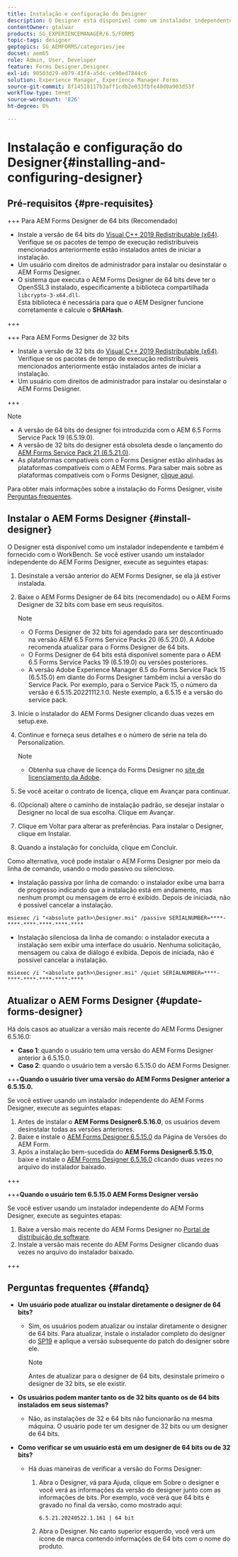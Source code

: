 ```yaml
---
title: Instalação e configuração do Designer
description: O Designer está disponível como um instalador independente e também é fornecido com o Workbench. Saiba como instalar o Designer independente.
contentOwner: gtalwar
products: SG_EXPERIENCEMANAGER/6.5/FORMS
topic-tags: designer
geptopics: SG_AEMFORMS/categories/jee
docset: aem65
role: Admin, User, Developer
feature: Forms Designer,Designer
exl-id: 90503d29-e079-43f4-a5dc-ce90ed7844c6
solution: Experience Manager, Experience Manager Forms
source-git-commit: 8f14518117b3aff1cdb2e033fbfe40d0a903d53f
workflow-type: tm+mt
source-wordcount: '826'
ht-degree: 0%

---
```


# Instalação e configuração do Designer{#installing-and-configuring-designer}

## Pré-requisitos {#pre-requisites}

+++ Para AEM Forms Designer de 64 bits (Recomendado)

* Instale a versão de 64 bits do [Visual C++ 2019 Redistributable (x64)](https://learn.microsoft.com/en-us/cpp/windows/latest-supported-vc-redist?view=msvc-170). Verifique se os pacotes de tempo de execução redistribuíveis mencionados anteriormente estão instalados antes de iniciar a instalação.
* Um usuário com direitos de administrador para instalar ou desinstalar o AEM Forms Designer.
* O sistema que executa o AEM Forms Designer de 64 bits deve ter o OpenSSL3 instalado, especificamente a biblioteca compartilhada `libcrypto-3-x64.dll`.\
  Esta biblioteca é necessária para que o AEM Designer funcione corretamente e calcule o **SHAHash**.

+++

+++ Para AEM Forms Designer de 32 bits

* Instale a versão de 32 bits do [Visual C++ 2019 Redistributable (x64)](https://learn.microsoft.com/en-us/cpp/windows/latest-supported-vc-redist?view=msvc-170). Verifique se os pacotes de tempo de execução redistribuíveis mencionados anteriormente estão instalados antes de iniciar a instalação.
* Um usuário com direitos de administrador para instalar ou desinstalar o AEM Forms Designer.

+++

>[!NOTE]
>
>* A versão de 64 bits do designer foi introduzida com o AEM 6.5 Forms Service Pack 19 (6.5.19.0).
>* A versão de 32 bits do designer está obsoleta desde o lançamento do [AEM Forms Service Pack 21 (6.5.21.0)](https://experienceleague.adobe.com/pt-br/docs/experience-manager-release-information/aem-release-updates/forms-updates/aem-forms-releases).
> * As plataformas compatíveis com o Forms Designer estão alinhadas às plataformas compatíveis com o AEM Forms. Para saber mais sobre as plataformas compatíveis com o Forms Designer, [clique aqui](/help/forms/using/aem-forms-jee-supported-platforms.md).

Para obter mais informações sobre a instalação do Forms Designer, visite [Perguntas frequentes](#fandq).

## Instalar o AEM Forms Designer {#install-designer}

O Designer está disponível como um instalador independente e também é fornecido com o WorkBench. Se você estiver usando um instalador independente do AEM Forms Designer, execute as seguintes etapas:

1. Desinstale a versão anterior do AEM Forms Designer, se ela já estiver instalada.
1. Baixe o AEM Forms Designer de 64 bits (recomendado) ou o AEM Forms Designer de 32 bits com base em seus requisitos.

   >[!NOTE]
   > 
   >* O Forms Designer de 32 bits foi agendado para ser descontinuado na versão AEM 6.5 Forms Service Packs 20 (6.5.20.0). A Adobe recomenda atualizar para o Forms Designer de 64 bits.
   >* O Forms Designer de 64 bits está disponível somente para o AEM 6.5 Forms Service Packs 19 (6.5.19.0) ou versões posteriores.
   >* A versão Adobe Experience Manager 6.5 do Forms Service Pack 15 (6.5.15.0) em diante do Forms Designer também inclui a versão do Service Pack. Por exemplo, para o Service Pack 15, o número da versão é 6.5.15.20221112.1.0. Neste exemplo, a 6.5.15 é a versão do service pack.

1. Inicie o instalador do AEM Forms Designer clicando duas vezes em setup.exe.
1. Continue e forneça seus detalhes e o número de série na tela do Personalization.

   >[!NOTE]
   >
   >* Obtenha sua chave de licença do Forms Designer no [site de licenciamento da Adobe](https://licensing.adobe.com/).

1. Se você aceitar o contrato de licença, clique em Avançar para continuar.
1. (Opcional) altere o caminho de instalação padrão, se desejar instalar o Designer no local de sua escolha. Clique em Avançar.
1. Clique em Voltar para alterar as preferências. Para instalar o Designer, clique em Instalar.
1. Quando a instalação for concluída, clique em Concluir.

Como alternativa, você pode instalar o AEM Forms Designer por meio da linha de comando, usando o modo passivo ou silencioso.

* Instalação passiva por linha de comando: o instalador exibe uma barra de progresso indicando que a instalação está em andamento, mas nenhum prompt ou mensagem de erro é exibido. Depois de iniciada, não é possível cancelar a instalação.

```shell
msiexec /i "<absolute path>\Designer.msi" /passive SERIALNUMBER=****-****-****-****-****-****
```

* Instalação silenciosa da linha de comando: o instalador executa a instalação sem exibir uma interface do usuário. Nenhuma solicitação, mensagem ou caixa de diálogo é exibida. Depois de iniciada, não é possível cancelar a instalação.

```shell
msiexec /i "<absolute path>\Designer.msi" /quiet SERIALNUMBER=****-****-****-****-****-****
```

## Atualizar o AEM Forms Designer {#update-forms-designer}

Há dois casos ao atualizar a versão mais recente do AEM Forms Designer 6.5.16.0:

* **Caso 1**: quando o usuário tem uma versão do AEM Forms Designer anterior à 6.5.15.0.
* **Caso 2**: quando o usuário tem a versão 6.5.15.0 do AEM Forms Designer.

+++**Quando o usuário tiver uma versão do AEM Forms Designer anterior a 6.5.15.0.**

Se você estiver usando um instalador independente do AEM Forms Designer, execute as seguintes etapas:

1. Antes de instalar o **AEM Forms Designer6.5.16.0**, os usuários devem desinstalar todas as versões anteriores.
1. Baixe e instale o [AEM Forms Designer 6.5.15.0](https://experienceleague.adobe.com/docs/experience-manager-release-information/aem-release-updates/forms-updates/aem-forms-releases.html?lang=pt-BR) da Página de Versões do AEM Form.
1. Após a instalação bem-sucedida do **AEM Forms Designer6.5.15.0**, baixe e instale o [AEM Forms Designer 6.5.16.0](https://experienceleague.adobe.com/docs/experience-manager-release-information/aem-release-updates/forms-updates/aem-forms-releases.html?lang=pt-BR) clicando duas vezes no arquivo do instalador baixado.

+++

+++**Quando o usuário tem 6.5.15.0 AEM Forms Designer versão**

Se você estiver usando um instalador independente do AEM Forms Designer, execute as seguintes etapas:
1. Baixe a versão mais recente do AEM Forms Designer no [Portal de distribuição de software](https://experienceleague.adobe.com/docs/experience-manager-release-information/aem-release-updates/forms-updates/aem-forms-releases.html?lang=pt-BR).
1. Instale a versão mais recente do AEM Forms Designer clicando duas vezes no arquivo do instalador baixado.

+++

## Perguntas frequentes {#fandq}

* **Um usuário pode atualizar ou instalar diretamente o designer de 64 bits?**
   * Sim, os usuários podem atualizar ou instalar diretamente o designer de 64 bits. Para atualizar, instale o instalador completo do designer do [SP19](https://experience.adobe.com/#/downloads/content/software-distribution/en/aem.html?package=/content/software-distribution/en/details.html/content/dam/aem/public/adobe/packages/cq650/servicepack/fd/Designer-Patch/sp19_x64/aemforms_designer_6_5_0_wwe_win.zip) e aplique a versão subsequente do patch do designer sobre ele.

     >[!NOTE]
     > Antes de atualizar para o designer de 64 bits, desinstale primeiro o designer de 32 bits, se ele existir.

* **Os usuários podem manter tanto os de 32 bits quanto os de 64 bits instalados em seus sistemas?**
   * Não, as instalações de 32 e 64 bits não funcionarão na mesma máquina. O usuário pode ter um designer de 32 bits ou um designer de 64 bits.

* **Como verificar se um usuário está em um designer de 64 bits ou de 32 bits?**
   * Há duas maneiras de verificar a versão do Forms Designer:

      1. Abra o Designer, vá para Ajuda, clique em Sobre o designer e você verá as informações da versão do designer junto com as informações de bits. Por exemplo, você verá que 64 bits é gravado no final da versão, como mostrado aqui:

         `6.5.21.20240522.1.161 | 64 bit`
      1. Abra o Designer. No canto superior esquerdo, você verá um ícone de marca contendo informações de 64 bits com o nome do produto.

